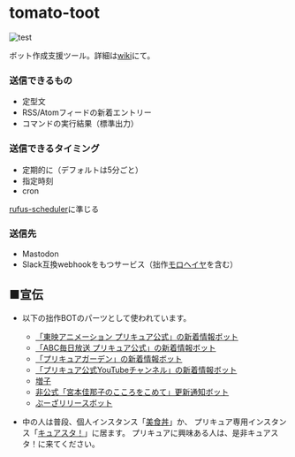 # tomato-toot

![test](https://github.com/pooza/tomato-toot/workflows/test/badge.svg)

ボット作成支援ツール。詳細は[wiki](https://github.com/pooza/tomato-toot/wiki)にて。

### 送信できるもの

- 定型文
- RSS/Atomフィードの新着エントリー
- コマンドの実行結果（標準出力）

### 送信できるタイミング

- 定期的に（デフォルトは5分ごと）
- 指定時刻
- cron

[rufus-scheduler](https://github.com/jmettraux/rufus-scheduler)に準じる

### 送信先

- Mastodon
- Slack互換webhookをもつサービス（拙作[モロヘイヤ](https://github.com/pooza/mulukhiya-toot-proxy)を含む）

## ■宣伝

- 以下の拙作BOTのパーツとして使われています。
  - [「東映アニメーション プリキュア公式」の新着情報ボット](https://precure.ml/@toei_bot)
  - [「ABC毎日放送 プリキュア公式」の新着情報ボット](https://precure.ml/@abc_bot)
  - [「プリキュアガーデン」の新着情報ボット](https://precure.ml/@garden_bot)
  - [「プリキュア公式YouTubeチャンネル」の新着情報ボット](https://precure.ml/@youtube_precure_bot)
  - [増子](https://precure.ml/@mikabot)
  - [非公式「宮本佳那子のこころをこめて」更新通知ボット](https://mstdn.b-shock.org/@kanako_blog_bot)
  - [ぷーざリリースボット](https://mstdn.b-shock.org/@release_bot)

- 中の人は普段、個人インスタンス「[美食丼](https://mstdn.b-shock.org/)」か、
プリキュア専用インスタンス「[キュアスタ！](https://precure.ml/)」に居ます。
プリキュアに興味ある人は、是非キュアスタ！に来てください。
